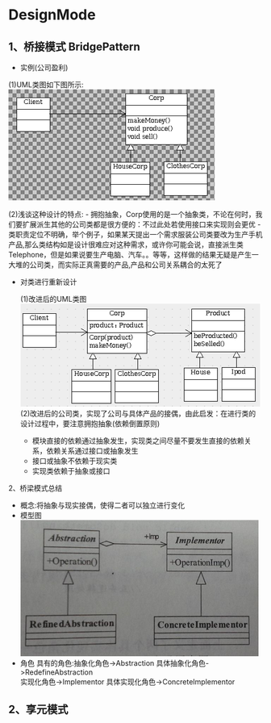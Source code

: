 # DesignMode
1、桥接模式 BridgePattern
----------------
* 实例(公司盈利)

 (1)UML类图如下图所示:
 ![公司盈利的类图](./src/main/resources/productprofit.png)
 
 (2)浅谈这种设计的特点:
 	- 拥抱抽象，Corp使用的是一个抽象类，不论在何时，我们要扩展派生其他的公司类都是很方便的：不过此处若使用接口来实现则会更优
 	- 类职责定位不明确，举个例子，如果某天提出一个需求服装公司类要改为生产手机产品,那么类结构如是设计很难应对这种需求，或许你可能会说，直接派生类Telephone，但是如果说要生产电脑、汽车。。等等，这样做的结果无疑是产生一大堆的公司类，而实际正真需要的产品,产品和公司关系耦合的太死了

* 对类进行重新设计

  (1)改进后的UML类图
  ![改进后的类图](./src/main/resources/productprofit2.png)
  (2)改进后的公司类，实现了公司与具体产品的接偶，由此启发：在进行类的设计过程中，要注意拥抱抽象(依赖倒置原则)
  * 模块直接的依赖通过抽象发生，实现类之间尽量不要发生直接的依赖关系，依赖关系通过接口或抽象发生
  * 接口或抽象不依赖于现实类
  * 实现类依赖于抽象或接口

2、桥梁模式总结
* 概念:将抽象与现实接偶，使得二者可以独立进行变化
* 模型图
 ![](./src/main/resources/improvePic.png)
* 角色 具有的角色:抽象化角色->Abstraction	具体抽象化角色->RedefineAbstraction  
实现化角色->Implementor  具体实现化角色->ConcreteImplementor

2、享元模式
--------------------
